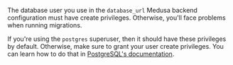 The database user you use in the `database_url` Medusa backend configuration must have create privileges. Otherwise, you'll face problems when running migrations.

If you're using the `postgres` superuser, then it should have these privileges by default. Otherwise, make sure to grant your user create privileges. You can learn how to do that in [PostgreSQL's documentation](https://www.postgresql.org/docs/current/ddl-priv.html).
